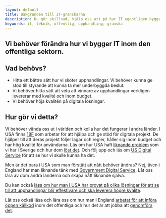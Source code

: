 ```yaml
---
layout: default
title: Bakgrunden till IT-granskarna
description: Du gör skillnad, hjälp oss att på hur IT egentligen byggs is Sverige.
keywords: it, teknik, offentlig, upphandling, granska
---
```


 <section id="promo" class="promo section offset-header">
        <div class="container text-center">
        <h1 class="title tips">Vi behöver förändra hur vi bygger IT inom den offentliga sektorn.</h1>
        </div>
    </section>

<section id="about" class="about section">
    <div class="container">
    <h2>Vad behövs?</h2>
    <p>
    <ul>
    <li>Hitta ett bättre sätt hur vi sköter upphandlingar. Vi behöver kunna ge stöd till styrande att kunna ta mer underbyggda beslut. </li>
    <li>Vi behöver hitta sätt att veta att vinnare av upphandlingar verkligen levererar med kvalité och inom budget.</li>
    <li>Vi behöver höja kvalitén på digitala lösningar.</li>
    </ul>
    </p>
    
<h2>Hur gör vi detta?</h2>
    <p>Vi behöver vända oss ut i världen och kolla hur det fungerar i andra länder. I USA finns <a href="https://18f.gsa.gov/">18F</a> som arbetar för att hjälpa och ge stöd för digitala projekt. De hjälper till att deras projekt följer lagar och regler, håller sig inom budget och har hög kvalité för användarna. Läs om hur USA haft <a href="https://en.wikipedia.org/wiki/HealthCare.gov#Concerns_about_the_website">liknande problem</a> som vi har i Sverige och hur dom <a href="https://www.theatlantic.com/technology/archive/2015/07/the-secret-startup-saved-healthcare-gov-the-worst-website-in-america/397784/">löst det</a>. Och följ upp och läs om <a href="https://www.usds.gov/">US Digital Service</a> för att se hur vi skulle kunna ha det. 
    </p>

<p>Men är det bara i USA som man förstått att nått behöver ändras? Nej, även i England har man liknande tänk med <a href="https://www.gov.uk/government/organisations/government-digital-service">Government Digital Service</a>. Låt oss lära av dom andra länderna och skapa nått liknande själva. </p>
    
<p>Du kan också <a href="https://medium.com/@EricHysen/lessons-learned-from-the-governments-biggest-attempt-to-fix-tech-procurement-bd2265421211">läsa om hur man i USA har provat på olika lösningar för att se till att upphandlingar blir effektivare och ska leverera högre kvalité</a>. 
</p>
    
<p>Låt oss också läsa och lära oss om hur man i England <a href="https://governmenttechnology.blog.gov.uk/2016/12/15/next-steps-for-open-source-in-government/">arbetat för att införa öppen källkod</a> inom det offentliga och hur det är att jobba att <a href="https://www.annashipman.co.uk/jfdi/a-year-in-the-life-os-lead.html">genomföra det</a>.</p>
    
</div>
</section>

 